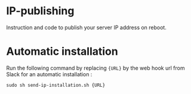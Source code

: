 # IP-publishing
Instruction and code to publish your server IP address on reboot.

# Automatic installation
Run the following command by replacing `{URL}` by the web hook url from Slack for an automatic installation :
```
sudo sh send-ip-installation.sh {URL}
```
